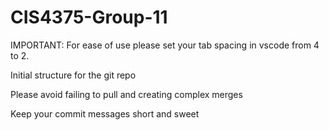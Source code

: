 # CIS4375-Group-11

IMPORTANT:
For ease of use please set your tab spacing in vscode from 4 to 2.

Initial structure for the git repo

Please avoid failing to pull and creating complex merges

Keep your commit messages short and sweet
